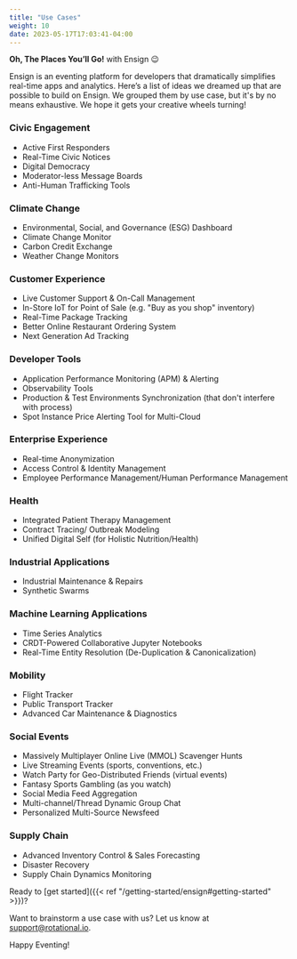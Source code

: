 ```yaml
---
title: "Use Cases"
weight: 10
date: 2023-05-17T17:03:41-04:00
---
```


**Oh, The Places You’ll Go!** with Ensign 😉

Ensign is an eventing platform for developers that dramatically simplifies real-time apps and analytics. Here’s a list of ideas we dreamed up that are possible to build on Ensign. We grouped them by use case, but it's by no means exhaustive. We hope it gets your creative wheels turning!


### Civic Engagement
- Active First Responders
- Real-Time Civic Notices
- Digital Democracy
- Moderator-less Message Boards
- Anti-Human Trafficking Tools

### Climate Change
- Environmental, Social, and Governance (ESG) Dashboard
- Climate Change Monitor
- Carbon Credit Exchange
- Weather Change Monitors

### Customer Experience
- Live Customer Support & On-Call Management
- In-Store IoT for Point of Sale (e.g. "Buy as you shop" inventory)
- Real-Time Package Tracking
- Better Online Restaurant Ordering System
- Next Generation Ad Tracking

### Developer Tools
- Application Performance Monitoring (APM) & Alerting
- Observability Tools
- Production & Test Environments Synchronization (that don't interfere with process)
- Spot Instance Price Alerting Tool for Multi-Cloud

### Enterprise Experience
- Real-time Anonymization
- Access Control & Identity Management
- Employee Performance Management/Human Performance Management

### Health
- Integrated Patient Therapy Management
- Contract Tracing/ Outbreak Modeling
- Unified Digital Self (for Holistic Nutrition/Health)

### Industrial Applications
- Industrial Maintenance & Repairs
- Synthetic Swarms

### Machine Learning Applications
- Time Series Analytics
- CRDT-Powered Collaborative Jupyter Notebooks
- Real-Time Entity Resolution (De-Duplication & Canonicalization)

### Mobility
- Flight Tracker
- Public Transport Tracker
- Advanced Car Maintenance & Diagnostics

### Social Events
- Massively Multiplayer Online Live (MMOL) Scavenger Hunts
- Live Streaming Events (sports, conventions, etc.)
- Watch Party for Geo-Distributed Friends (virtual events)
- Fantasy Sports Gambling (as you watch)
- Social Media Feed Aggregation
- Multi-channel/Thread Dynamic Group Chat
- Personalized Multi-Source Newsfeed

### Supply Chain
- Advanced Inventory Control & Sales Forecasting
- Disaster Recovery
- Supply Chain Dynamics Monitoring

Ready to [get started]({{< ref "/getting-started/ensign#getting-started" >}})?

Want to brainstorm a use case with us? Let us know at support@rotational.io.

Happy Eventing!
